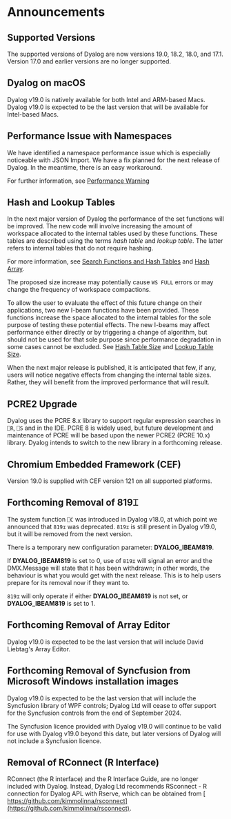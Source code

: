 <h1 class="heading"><span class="name">Announcements</span></h1>

## Supported Versions

The supported versions of Dyalog are now versions 19.0, 18.2, 18.0, and 17.1. Version 17.0 and earlier versions are no longer supported.

## Dyalog on macOS

Dyalog v19.0 is natively available for both Intel and ARM-based Macs. Dyalog v19.0 is expected to be the last version that will be available for Intel-based Macs.

## Performance Issue with Namespaces

We have identified a namespace performance issue which is especially noticeable with JSON Import. We have a fix planned for the next release of Dyalog. In the meantime, there is an easy workaround.

For further information, see [Performance Warning](https://help.dyalog.com/19.0/index.htm#Language/System%20Functions/json.htm)

## Hash and Lookup Tables

In the next major version of Dyalog the performance of the set functions will be improved. The new code will involve increasing the amount of workspace allocated to the internal tables used by these functions. These tables are described using  the terms *hash table* and *lookup table*. The latter refers to internal tables that do not require hashing.

For more information, see [Search Functions and Hash Tables](https://help.dyalog.com/19.0/index.htm#Language/Defined%20Functions%20and%20Operators/Search%20Functions%20and%20Hash.htm#SearchFunctionsAndHashTables) and [Hash Array](https://help.dyalog.com/19.0/index.htm#Language/I%20Beam%20Functions/Hash%20Array.htm#Hash_Array).

The proposed size increase may potentially cause `WS FULL` errors or may change the frequency of workspace compactions.

To allow the user to evaluate the effect of this future change on their applications, two new I-beam functions have been provided. These functions increase the space allocated to the internal tables for the sole purpose of testing these potential effects. The new I-beams may affect performance either directly or by triggering a change of algorithm, but should not be used for that sole purpose since performance degradation in some cases cannot be excluded. See [Hash Table Size](../language-reference-changes/hash-table-size.md) and [Lookup Table Size](../language-reference-changes/lookup-table-size.md).

When the next major release is published, it is anticipated that few, if any, users will notice negative effects from changing the internal table sizes. Rather, they will benefit from the improved performance that will result.

## PCRE2 Upgrade

Dyalog  uses the PCRE 8.x library to support regular expression searches in `⎕R`, `⎕S` and in the IDE. PCRE 8 is widely used, but future development and maintenance of PCRE will be based upon the newer PCRE2 (PCRE 10.x) library. Dyalog intends to switch to  the new library  in a forthcoming release.

## Chromium Embedded Framework (CEF)

Version 19.0 is supplied with CEF version 121 on all supported platforms.

## Forthcoming Removal of 819⌶

The system function `⎕C` was introduced in Dyalog v18.0, at which point we announced that `819⌶` was deprecated. `819⌶` is still present in Dyalog v19.0, but it will be removed from the next version.

There is a temporary new configuration parameter: **DYALOG_IBEAM819**.

If **DYALOG_IBEAM819** is set to 0, use of `819⌶` will  signal an error and the DMX.Message will state that it has been withdrawn; in other words, the behaviour is what you would get with the next release. This is to help users prepare for its removal now if they want to.

`819⌶` will only operate if either **DYALOG_IBEAM819** is not set, or **DYALOG_IBEAM819** is set to 1.

## Forthcoming Removal of Array Editor

Dyalog v19.0 is expected to be the last version that will include David Liebtag's Array Editor.

## Forthcoming Removal of Syncfusion from Microsoft Windows installation images

Dyalog v19.0 is expected to be the last version that will include the Syncfusion library of WPF controls; Dyalog Ltd will cease to offer support for the Syncfusion controls from the end of September 2024.

The Syncfusion licence provided with Dyalog v19.0 will continue to be valid for use with Dyalog v19.0 beyond this date, but later versions of Dyalog will not include a Syncfusion licence.

## Removal of RConnect (R Interface)

RConnect (the R interface) and the  R Interface Guide, are no longer included with Dyalog. Instead, Dyalog Ltd recommends  RSconnect - R connection for Dyalog APL with Rserve, which can be obtained from [ https://github.com/kimmolinna/rsconnect](https://github.com/kimmolinna/rsconnect).
